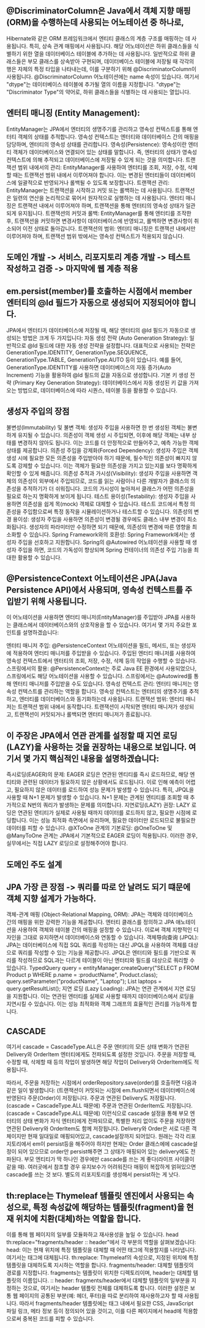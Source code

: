 ## @DiscriminatorColumn은 Java에서 객체 지향 매핑(ORM)을 수행하는데 사용되는 어노테이션 중 하나로,
Hibernate와 같은 ORM 프레임워크에서 엔티티 클래스의 계층 구조를 매핑하는 데 사용됩니다. 특히, 상속 관계 매핑에서 사용됩니다.
해당 어노테이션은 하위 클래스들을 식별하기 위한 열을 데이터베이스 테이블에 추가하는 데 사용됩니다.
일반적으로 하위 클래스들은 부모 클래스를 상속받아 구현되며, 데이터베이스 테이블에 저장될 때 각각의 행은 자체의
특정 타입을 나타내는데, 이를 구분하기 위해 @DiscriminatorColumn이 사용됩니다.
@DiscriminatorColumn 어노테이션에는 name 속성이 있습니다. 여기서 "dtype"는 데이터베이스 테이블에
추가될 열의 이름을 지정합니다. "dtype"는 "Discriminator Type"의 약어로, 하위 클래스들을 식별하는 데 사용되는 열입니다.

## 엔터티 매니징 (Entity Management):
EntityManager는 JPA에서 엔터티의 생명주기를 관리하고 영속성 컨텍스트를 통해 엔터티 객체의 상태를 추적합니다. 영속성 컨텍스트는 엔터티와 데이터베이스 간의 매핑을 담당하며, 엔터티의 영속성 상태를 관리합니다.
영속성(Persistence): 영속성이란 엔터티 객체가 데이터베이스와 연결되어 있는 상태를 말합니다. 즉, 엔터티의 상태가 영속성 컨텍스트에 의해 추적되고 데이터베이스에 저장될 수 있게 되는 것을 의미합니다.
트랜잭션 범위 내에서의 관리: EntityManager를 사용하여 엔터티를 조회, 저장, 수정, 삭제할 때는 트랜잭션 범위 내에서 이루어져야 합니다. 이는 변경된 엔터티들이 데이터베이스에 일괄적으로 반영되거나 롤백될 수 있도록 보장합니다.
트랜잭션 관리:
EntityManager는 트랜잭션을 시작하고 커밋 또는 롤백하는 데 사용됩니다. 트랜잭션은 일련의 연산을 논리적으로 묶어서 원자적으로 실행하는 데 사용됩니다. 엔터티 매니징은 트랜잭션 내에서 이루어져야 하며, 트랜잭션을 통해 엔터티의 영속성 상태가 일관되게 유지됩니다.
트랜잭션의 커밋과 롤백: EntityManager를 통해 엔터티를 조작한 후, 트랜잭션을 커밋하면 변경사항이 데이터베이스에 반영되고, 롤백하면 변경사항이 취소되어 이전 상태로 돌아갑니다.
트랜잭션의 범위: 엔터티 매니징은 트랜잭션 내에서만 이루어져야 하며, 트랜잭션 범위 밖에서는 영속성 컨텍스트가 적용되지 않습니다.

## 도메인 개발 -> 서비스, 리포지토리 계층 개발 -> 테스트 작성하고 검증 -> 마지막에 웹 계층 적용


## em.persist(member)를 호출하는 시점에서 member 엔터티의 @Id 필드가 자동으로 생성되어 지정되어야 합니다.
JPA에서 엔터티가 데이터베이스에 저장될 때, 해당 엔터티의 @Id 필드가 자동으로 생성되는 방법은 크게 두 가지입니다:
자동 생성 전략 (Auto Generation Strategy):
일반적으로 @Id 필드에 대한 자동 생성 전략을 설정합니다. 대표적으로 사용되는 전략은 GenerationType.IDENTITY, GenerationType.SEQUENCE, GenerationType.TABLE, GenerationType.AUTO 등이 있습니다.
예를 들어, GenerationType.IDENTITY를 사용하면 데이터베이스의 자동 증가(Auto Increment) 기능을 활용하여 @Id 필드의 값을 자동으로 생성합니다.
기본 키 생성 전략 (Primary Key Generation Strategy):
데이터베이스에서 자동 생성된 키 값을 가져오는 방법으로, 데이터베이스에 따라 시퀀스, 테이블 등을 활용할 수 있습니다.

## 생성자 주입의 장점
불변성(Immutability) 및 불변 객체:
생성자 주입을 사용하면 한 번 생성된 객체는 불변하게 유지될 수 있습니다. 의존성이 객체 생성 시 주입되면, 
이후에 해당 객체는 내부 상태를 변경하지 않아도 됩니다. 이는 코드를 더 안정적으로 만들어주고, 예측 가능한 객체 상태를 제공합니다.
의존성 주입을 강제화(Forced Dependency):
생성자 주입은 객체 생성 시에 필요한 모든 의존성을 주입받아야 하기 때문에, 필수적인 의존성이 빠지지 않도록 강제할 수 있습니다. 
이는 객체가 필요한 의존성을 가지고 있는지를 보다 명확하게 확인할 수 있게 해줍니다.
의존성 추적과 가시성(Visibility):
생성자 주입을 사용하면 객체의 의존성이 외부에서 주입되므로, 코드를 읽는 사람이나 다른 개발자가 클래스의 의존성을 추적하기가 더 쉬워집니다. 
코드의 가시성이 높아져서 클래스가 어떤 의존성을 필요로 하는지 명확하게 보이게 됩니다.
테스트 용이성(Testability):
생성자 주입을 사용하면 의존성을 쉽게 목(mock) 객체로 대체할 수 있습니다. 테스트 코드에서 특정 의존성을 주입함으로써 특정 동작을 시뮬레이션하거나 테스트할 수 있습니다.
의존성의 변경 용이성:
생성자 주입을 사용하면 의존성이 변경될 경우에도 클래스 내부 변경이 최소화됩니다. 생성자의 파라미터만 수정하면 되기 때문에, 의존성의 변경에 따른 영향을 최소화할 수 있습니다.
Spring Framework와의 호환성:
Spring Framework에서는 생성자 주입을 선호하고 지원합니다. Spring의 @Autowired 어노테이션을 사용할 때 생성자 주입을 하면, 코드의 가독성이 향상되며 Spring 컨테이너의 의존성 주입 기능을 최대한 활용할 수 있습니다.

## @PersistenceContext 어노테이션은 JPA(Java Persistence API)에서 사용되며, 영속성 컨텍스트를 주입받기 위해 사용됩니다. 
이 어노테이션을 사용하면 엔터티 매니저(EntityManager)를 주입받아 JPA를 사용하는 클래스에서 데이터베이스와의 상호작용을 할 수 있습니다.
여기서 몇 가지 주요한 포인트를 설명하겠습니다:

엔터티 매니저 주입:
@PersistenceContext 어노테이션을 필드, 메서드, 또는 생성자에 적용하여 엔터티 매니저를 주입받을 수 있습니다.
주입된 엔터티 매니저를 사용하여 영속성 컨텍스트에서 엔터티의 조회, 저장, 수정, 삭제 등의 작업을 수행할 수 있습니다.
스프링에서의 활용:
@PersistenceContext는 주로 Java EE 환경에서 사용되었으나, 스프링에서도 해당 어노테이션을 사용할 수 있습니다. 스프링에서는 @Autowired를 통해 엔터티 매니저를 주입받을 수도 있습니다.
영속성 컨텍스트 관리:
엔터티 매니저는 영속성 컨텍스트를 관리하는 역할을 합니다. 영속성 컨텍스트는 엔터티의 생명주기를 추적하고, 엔터티를 데이터베이스와 동기화하는데 사용됩니다.
트랜잭션 범위:
엔터티 매니저는 트랜잭션 범위 내에서 동작합니다. 트랜잭션이 시작되면 엔터티 매니저가 생성되고, 트랜잭션이 커밋되거나 롤백되면 엔터티 매니저가 종료됩니다.


## 이 주장은 JPA에서 연관 관계를 설정할 때 지연 로딩(LAZY)을 사용하는 것을 권장하는 내용으로 보입니다. 여기서 몇 가지 핵심적인 내용을 설명하겠습니다:
즉시로딩(EAGER)의 문제:
EAGER 로딩은 연관된 엔티티를 즉시 로드하므로, 해당 엔티티와 관련된 데이터가 필요하지 않은 상황에서도 로드됩니다.
이로 인해 예측이 어렵고, 필요하지 않은 데이터를 로드하여 성능 문제가 발생할 수 있습니다.
특히, JPQL을 사용할 때 N+1 문제가 발생할 수 있습니다. N+1 문제는 관계된 엔티티를 조회할 때 추가적으로 N번의 쿼리가 발생하는 문제를 의미합니다.
지연로딩(LAZY) 권장:
LAZY 로딩은 연관된 엔티티가 실제로 사용될 때까지 데이터를 로드하지 않고, 필요한 시점에 로딩합니다.
이는 성능 최적화 측면에서 유리하며, 필요한 데이터만 로드되므로 불필요한 데이터를 피할 수 있습니다.
@XToOne 관계의 기본로딩:
@OneToOne 및 @ManyToOne 관계는 JPA에서 기본적으로 EAGER 로딩이 적용됩니다.
이러한 경우, 실무에서는 직접 LAZY 로딩으로 설정해주어야 합니다.

## 도메인 주도 설계

## JPA 가장 큰 장점 -> 쿼리를 따로 안 날려도 되기 떄문에 객체 지향 설계가 가능하다.
객체-관계 매핑 (Object-Relational Mapping, ORM): JPA는 객체와 데이터베이스 간의 매핑을 위한 강력한 기능을 제공합니다. 
엔터티 클래스를 정의하고 JPA 애노테이션을 사용하여 객체와 테이블 간의 매핑을 설정할 수 있습니다. 
이로써 객체 지향적인 디자인을 그대로 유지하면서 데이터베이스와 연동할 수 있습니다.
객체导向查询 (JPQL): JPA는 데이터베이스에 직접 SQL 쿼리를 작성하는 대신 JPQL을 사용하여 객체를 대상으로 쿼리를 작성할 수 있는 기능을 제공합니다. 
JPQL은 엔터티와 필드를 기반으로 쿼리를 작성하므로 SQL과는 다르게 테이블이 아닌 엔터티와 필드를 대상으로 쿼리할 수 있습니다.
TypedQuery<Product> query = entityManager.createQuery("SELECT p FROM Product p WHERE p.name = :productName", Product.class);
query.setParameter("productName", "Laptop");
List<Product> laptops = query.getResultList();
지연 로딩 (Lazy Loading): JPA는 연관 관계에서 지연 로딩을 지원합니다. 이는 연관된 엔터티를 실제로 사용할 때까지 데이터베이스에서 로딩을 지연시킬 수 있습니다. 
이는 성능 최적화와 객체 그래프의 효율적인 관리를 가능하게 합니다.

## CASCADE
여기서 cascade = CascadeType.ALL은 주문 엔터티의 모든 상태 변화가 연관된 Delivery와 OrderItem 엔터티에게도 전파되도록 설정한 것입니다. 
주문을 저장할 때, 수정할 때, 삭제할 때 등의 작업이 발생하면 해당 작업이 Delivery와 OrderItem에도 적용됩니다.

따라서, 주문을 저장하는 시점에서 orderRepository.save(order)를 호출하면 다음과 같은 일이 발생합니다:
(트랜잭션이 커밋되는 시점에 em.flush되면서 데이터베이스에 반영된다
주문(Order)이 저장됩니다.
주문과 연관된 Delivery도 저장됩니다. (cascade = CascadeType.ALL 때문에)
주문과 연관된 OrderItem도 저장됩니다. (cascade = CascadeType.ALL 때문에)
이런식으로 cascade 설정을 통해 부모 엔터티의 상태 변화가 자식 엔터티에게 전파되므로, 특별한 처리 없이도 주문을 저장하면 연관된 Delivery와 OrderItem도 함께 저장됩니다.
Delivery와 Order은 서로 다른 객체이지만 현재 일대일로 매핑되어있고, cascade설장까지 되어있다. 
원래는 각각 리포지토리에서 em이 persist등을 해주어야 하지만 현재는 Order 클래스에에 cascade설정이 되어 있으므로 order만 persist해주면 
그 상태가 매핑되어 있는 delivery에도 전파된다. 부모 엔티티가 딱 하나인 경우에만 cascade를 쓰는 게 좋다(라이프 사이클이 같을 때). 여러곳에서 참조할 경우 유지보수가 어려워진다
매핑이 복잡하게 얽혀있으면 cascade를 쓰는 것 보다. 별도의  리포지토리를 생성해서 persist하는 게 낫다.

## th:replace는 Thymeleaf 템플릿 엔진에서 사용되는 속성으로, 특정 속성값에 해당하는 템플릿(fragment)을 현재 위치에 치환(대체)하는 역할을 합니다. 
이를 통해 웹 페이지의 일부를 모듈화하고 재사용성을 높일 수 있습니다.
head th:replace="fragments/header :: header"에서 각 부분의 역할을 살펴보겠습니다:
head: 이는 현재 위치에 특정 템플릿을 대체할 때 어떤 태그에 적용할지를 나타냅니다. 여기서는 <head> 태그에 대체됩니다.
th:replace: Thymeleaf의 속성으로, 지정된 위치에 특정 템플릿을 대체하도록 지시하는 역할을 합니다.
fragments/header: 대체할 템플릿의 경로를 지정합니다. fragments는 템플릿이 위치한 디렉토리이며, header는 대체할 템플릿의 이름입니다.
:: header: fragments/header에서 대체할 템플릿의 일부분을 지정하는 것으로, 여기서는 header 템플릿 전체를 대체하도록 합니다.
이러한 설정은 보통 웹 페이지의 공통된 부분(예: 헤더, 푸터)을 따로 분리하여 재사용하고자 할 때 사용됩니다. 
따라서 fragments/header 템플릿에는 <head> 태그 내에서 필요한 CSS, JavaScript 파일 링크, 메타 정보 등이 정의되어 있을 것이고, 
이를 다른 페이지에서 head에 적용함으로써 중복된 코드를 피할 수 있습니다.
